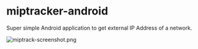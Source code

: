 miptracker-android
==================

Super simple Android application to get external IP Address of a network.

![miptrack-screenshot.png](https://raw.github.com/ekaputra07/miptracker-android/master/miptrack-screenshot.png)

